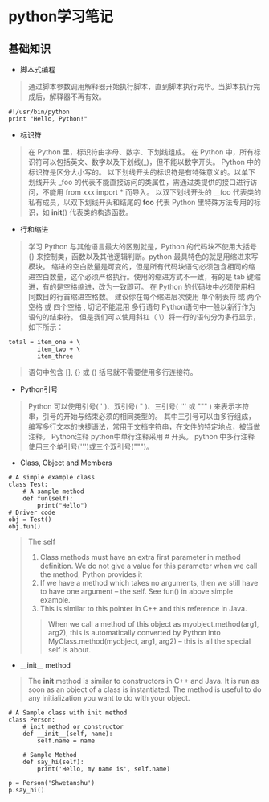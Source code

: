 
# python学习笔记

## 基础知识

- 脚本式编程

>通过脚本参数调用解释器开始执行脚本，直到脚本执行完毕。当脚本执行完成后，解释器不再有效。

```
#!/usr/bin/python
print "Hello, Python!"
```

- 标识符

>在 Python 里，标识符由字母、数字、下划线组成。
在 Python 中，所有标识符可以包括英文、数字以及下划线(_)，但不能以数字开头。
Python 中的标识符是区分大小写的。
以下划线开头的标识符是有特殊意义的。以单下划线开头 _foo 的代表不能直接访问的类属性，需通过类提供的接口进行访问，不能用 from xxx import * 而导入。
以双下划线开头的 __foo 代表类的私有成员，以双下划线开头和结尾的 __foo__ 代表 Python 里特殊方法专用的标识，如 __init__() 代表类的构造函数。

- 行和缩进

>学习 Python 与其他语言最大的区别就是，Python 的代码块不使用大括号 {} 来控制类，函数以及其他逻辑判断。python 最具特色的就是用缩进来写模块。
缩进的空白数量是可变的，但是所有代码块语句必须包含相同的缩进空白数量，这个必须严格执行。使用的缩进方式不一致，有的是 tab 键缩进，有的是空格缩进，改为一致即可。
在 Python 的代码块中必须使用相同数目的行首缩进空格数。
建议你在每个缩进层次使用 单个制表符 或 两个空格 或 四个空格 , 切记不能混用
多行语句
Python语句中一般以新行作为语句的结束符。
但是我们可以使用斜杠（ \）将一行的语句分为多行显示，如下所示：

```
total = item_one + \
        item_two + \
        item_three
```

>语句中包含 [], {} 或 () 括号就不需要使用多行连接符。

- Python引号

>Python 可以使用引号( ' )、双引号( " )、三引号( ''' 或 """ ) 来表示字符串，引号的开始与结束必须的相同类型的。
其中三引号可以由多行组成，编写多行文本的快捷语法，常用于文档字符串，在文件的特定地点，被当做注释。
Python注释
python中单行注释采用 # 开头。
python 中多行注释使用三个单引号(''')或三个双引号(""")。

- Class, Object and Members
```
# A simple example class 
class Test: 
	# A sample method 
	def fun(self): 
		print("Hello") 
# Driver code 
obj = Test() 
obj.fun() 
```
>The self
>1. Class methods must have an extra first parameter in method definition. We do not give a value for this parameter when we call the method, Python provides it
>2. If we have a method which takes no arguments, then we still have to have one argument – the self. See fun() in above simple example.
>3. This is similar to this pointer in C++ and this reference in Java.
>>When we call a method of this object as myobject.method(arg1, arg2), this is automatically converted by Python into MyClass.method(myobject, arg1, arg2) – this is all the special self is about.
- \_\_init\_\_ method
> The __init__ method is similar to constructors in C++ and Java. It is run as soon as an object of a class is instantiated. The method is useful to do any initialization you want to do with your object.

```
# A Sample class with init method 
class Person: 
	# init method or constructor 
	def __init__(self, name): 
		self.name = name 

	# Sample Method 
	def say_hi(self): 
		print('Hello, my name is', self.name) 

p = Person('Shwetanshu') 
p.say_hi() 
```